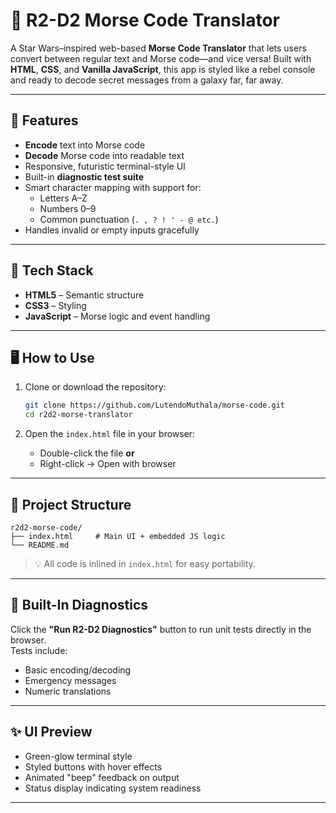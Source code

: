 # 🤖 R2-D2 Morse Code Translator

A Star Wars–inspired web-based **Morse Code Translator** that lets users convert between regular text and Morse code—and vice versa! Built with **HTML**, **CSS**, and **Vanilla JavaScript**, this app is styled like a rebel console and ready to decode secret messages from a galaxy far, far away.

---

## 🚀 Features

- **Encode** text into Morse code
- **Decode** Morse code into readable text
- Responsive, futuristic terminal-style UI
- Built-in **diagnostic test suite**
- Smart character mapping with support for:
  - Letters A–Z
  - Numbers 0–9
  - Common punctuation (`. , ? ! ' - @ etc.`)
- Handles invalid or empty inputs gracefully

---

## 🧰 Tech Stack

- **HTML5** – Semantic structure  
- **CSS3** – Styling
- **JavaScript** – Morse logic and event handling  

---

## 🖥️ How to Use

1. Clone or download the repository:
   ```bash
   git clone https://github.com/LutendoMuthala/morse-code.git
   cd r2d2-morse-translator
   ```

2. Open the `index.html` file in your browser:
   - Double-click the file **or**
   - Right-click → Open with browser

---

## 📂 Project Structure

```
r2d2-morse-code/
├── index.html     # Main UI + embedded JS logic     
└── README.md      
```

> 💡 All code is inlined in `index.html` for easy portability.

---

## 🧪 Built-In Diagnostics

Click the **"Run R2-D2 Diagnostics"** button to run unit tests directly in the browser.  
Tests include:
- Basic encoding/decoding
- Emergency messages
- Numeric translations

---

## ✨ UI Preview

- Green-glow terminal style
- Styled buttons with hover effects
- Animated "beep" feedback on output
- Status display indicating system readiness

---

